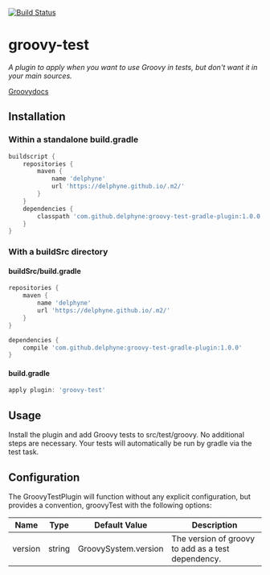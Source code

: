 [![Build Status](https://travis-ci.org/delphyne/gradle-groovy-test.svg?branch=master)](https://travis-ci.org/delphyne/gradle-groovy-test)

# groovy-test
_A plugin to apply when you want to use Groovy in tests, but don't want it in your main sources._

[Groovydocs](http://delphyne.github.io/.docs/delphyne/gradle-groovy-test/)

## Installation

### Within a standalone build.gradle
```groovy
buildscript {
	repositories {
		maven {
			name 'delphyne'
			url 'https://delphyne.github.io/.m2/'
		}
	}
	dependencies {
		classpath 'com.github.delphyne:groovy-test-gradle-plugin:1.0.0'
	}
}
```

### With a buildSrc directory
#### buildSrc/build.gradle
```groovy
repositories {
	maven {
		name 'delphyne'
		url 'https://delphyne.github.io/.m2/'
	}
}

dependencies {
	compile 'com.github.delphyne:groovy-test-gradle-plugin:1.0.0'
}
```

#### build.gradle
```groovy
apply plugin: 'groovy-test'
```

## Usage
Install the plugin and add Groovy tests to src/test/groovy.  No additional steps are necessary.  Your tests will automatically be run by gradle via the test task.

## Configuration

The GroovyTestPlugin will function without any explicit configuration, but provides a convention, groovyTest with the following options:

Name    | Type   | Default Value        | Description
--------|--------|----------------------|---------------------------------------------------
version | string | GroovySystem.version | The version of groovy to add as a test dependency. 
